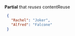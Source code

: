 **Partial** that _reuses_ contentReuse

```json
 {
   "Rachel": "Joker",
   "Alfred": "Falcone"
 }
```
